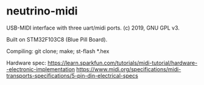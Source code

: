 # neutrino-midi

USB-MIDI interface with three uart/midi ports.
(c) 2019, GNU GPL v3.

Built on STM32F103C8 (Blue Pill Board).

Compiling:
git clone; make; st-flash *.hex

Hardware spec:
https://learn.sparkfun.com/tutorials/midi-tutorial/hardware--electronic-implementation
https://www.midi.org/specifications/midi-transports-specifications/5-pin-din-electrical-specs
